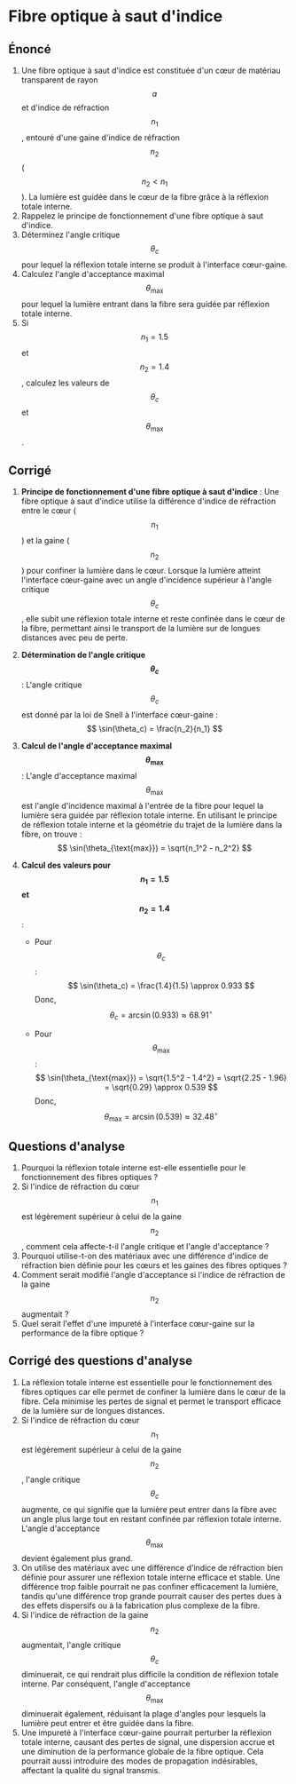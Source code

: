 # Fibre optique à saut d'indice

## Énoncé

1. Une fibre optique à saut d'indice est constituée d'un cœur de matériau transparent de rayon $$a$$ et d'indice de réfraction $$n_1$$, entouré d'une gaine d'indice de réfraction $$n_2$$ ($$n_2 < n_1$$). La lumière est guidée dans le cœur de la fibre grâce à la réflexion totale interne.
2. Rappelez le principe de fonctionnement d'une fibre optique à saut d'indice.
3. Déterminez l'angle critique $$\theta_c$$ pour lequel la réflexion totale interne se produit à l'interface cœur-gaine.
4. Calculez l'angle d'acceptance maximal $$\theta_{\text{max}}$$ pour lequel la lumière entrant dans la fibre sera guidée par réflexion totale interne.
5. Si $$n_1 = 1.5$$ et $$n_2 = 1.4$$, calculez les valeurs de $$\theta_c$$ et $$\theta_{\text{max}}$$.

## Corrigé

1. **Principe de fonctionnement d'une fibre optique à saut d'indice** :
   Une fibre optique à saut d'indice utilise la différence d'indice de réfraction entre le cœur ($$n_1$$) et la gaine ($$n_2$$) pour confiner la lumière dans le cœur. Lorsque la lumière atteint l'interface cœur-gaine avec un angle d'incidence supérieur à l'angle critique $$\theta_c$$, elle subit une réflexion totale interne et reste confinée dans le cœur de la fibre, permettant ainsi le transport de la lumière sur de longues distances avec peu de perte.

2. **Détermination de l'angle critique $$\theta_c$$** :
   L'angle critique $$\theta_c$$ est donné par la loi de Snell à l'interface cœur-gaine :
   $$
   \sin(\theta_c) = \frac{n_2}{n_1}
   $$

3. **Calcul de l'angle d'acceptance maximal $$\theta_{\text{max}}$$** :
   L'angle d'acceptance maximal $$\theta_{\text{max}}$$ est l'angle d'incidence maximal à l'entrée de la fibre pour lequel la lumière sera guidée par réflexion totale interne. En utilisant le principe de réflexion totale interne et la géométrie du trajet de la lumière dans la fibre, on trouve :
   $$
   \sin(\theta_{\text{max}}) = \sqrt{n_1^2 - n_2^2}
   $$

4. **Calcul des valeurs pour $$n_1 = 1.5$$ et $$n_2 = 1.4$$** :
   - Pour $$\theta_c$$ :
     $$
     \sin(\theta_c) = \frac{1.4}{1.5} \approx 0.933
     $$
     Donc,
     $$
     \theta_c = \arcsin(0.933) \approx 68.91^\circ
     $$

   - Pour $$\theta_{\text{max}}$$ :
     $$
     \sin(\theta_{\text{max}}) = \sqrt{1.5^2 - 1.4^2} = \sqrt{2.25 - 1.96} = \sqrt{0.29} \approx 0.539
     $$
     Donc,
     $$
     \theta_{\text{max}} = \arcsin(0.539) \approx 32.48^\circ
     $$

## Questions d'analyse

1. Pourquoi la réflexion totale interne est-elle essentielle pour le fonctionnement des fibres optiques ?
2. Si l'indice de réfraction du cœur $$n_1$$ est légèrement supérieur à celui de la gaine $$n_2$$, comment cela affecte-t-il l'angle critique et l'angle d'acceptance ?
3. Pourquoi utilise-t-on des matériaux avec une différence d'indice de réfraction bien définie pour les cœurs et les gaines des fibres optiques ?
4. Comment serait modifié l'angle d'acceptance si l'indice de réfraction de la gaine $$n_2$$ augmentait ?
5. Quel serait l'effet d'une impureté à l'interface cœur-gaine sur la performance de la fibre optique ?

## Corrigé des questions d'analyse

1. La réflexion totale interne est essentielle pour le fonctionnement des fibres optiques car elle permet de confiner la lumière dans le cœur de la fibre. Cela minimise les pertes de signal et permet le transport efficace de la lumière sur de longues distances.
2. Si l'indice de réfraction du cœur $$n_1$$ est légèrement supérieur à celui de la gaine $$n_2$$, l'angle critique $$\theta_c$$ augmente, ce qui signifie que la lumière peut entrer dans la fibre avec un angle plus large tout en restant confinée par réflexion totale interne. L'angle d'acceptance $$\theta_{\text{max}}$$ devient également plus grand.
3. On utilise des matériaux avec une différence d'indice de réfraction bien définie pour assurer une réflexion totale interne efficace et stable. Une différence trop faible pourrait ne pas confiner efficacement la lumière, tandis qu'une différence trop grande pourrait causer des pertes dues à des effets dispersifs ou à la fabrication plus complexe de la fibre.
4. Si l'indice de réfraction de la gaine $$n_2$$ augmentait, l'angle critique $$\theta_c$$ diminuerait, ce qui rendrait plus difficile la condition de réflexion totale interne. Par conséquent, l'angle d'acceptance $$\theta_{\text{max}}$$ diminuerait également, réduisant la plage d'angles pour lesquels la lumière peut entrer et être guidée dans la fibre.
5. Une impureté à l'interface cœur-gaine pourrait perturber la réflexion totale interne, causant des pertes de signal, une dispersion accrue et une diminution de la performance globale de la fibre optique. Cela pourrait aussi introduire des modes de propagation indésirables, affectant la qualité du signal transmis.
